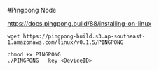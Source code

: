 #Pingpong Node

  https://docs.pingpong.build/88/installing-on-linux

```
wget https://pingpong-build.s3.ap-southeast-1.amazonaws.com/linux/v0.1.5/PINGPONG
```

```
chmod +x PINGPONG
./PINGPONG --key <DeviceID>
```
